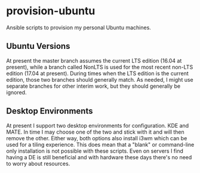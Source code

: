 # provision-ubuntu

Ansible scripts to provision my personal Ubuntu machines.

## Ubuntu Versions

At present the master branch assumes the current LTS edition (16.04 at present),
while a branch called NonLTS is used for the most recent non-LTS edition
(17.04 at present).  During times when the LTS edition is the current edition,
those two branches should generally match.  As needed, I might use separate
branches for other interim work, but they should generally be ignored.

## Desktop Environments

At present I support two desktop environments for configuration.
KDE and MATE.  In time I may choose one of the two and stick with it and will
then remove the other.  Either way, both options also install i3wm which can
be used for a tiling experience.  This does mean that a "blank" or
command-line only installation is not possible with these scripts.  Even on
servers I find having a DE is still beneficial and with hardware these days
there's no need to worry about resources.

